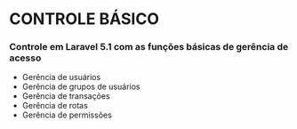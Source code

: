 # CONTROLE BÁSICO
### Controle em Laravel 5.1 com as funções básicas de gerência de acesso
- Gerência de usuários
- Gerência de grupos de usuários
- Gerência de transações
- Gerência de rotas
- Gerência de permissões

